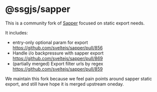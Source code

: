 # @ssgjs/sapper

This is a community fork of [Sapper](https://sapper.svelte.dev) focused on static export needs.

It includes:

- entry-only optional param for export https://github.com/sveltejs/sapper/pull/856
- Handle i/o backpressure with sapper export https://github.com/sveltejs/sapper/pull/869
- (partially merged) Export filter urls by regex https://github.com/sveltejs/sapper/pull/859

We maintain this fork because we feel pain points around sapper static export, and still have hope it is merged upstream oneday.